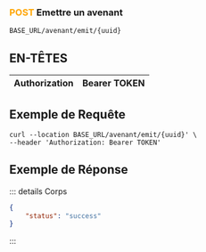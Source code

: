 

### <span style="color:orange">POST</span> Emettre un avenant

````
BASE_URL/avenant/emit/{uuid}
````

## EN-TÊTES

| Authorization | Bearer TOKEN |
| ------------- | ----------- |


## Exemple de Requête

```curl
curl --location BASE_URL/avenant/emit/{uuid}' \
--header 'Authorization: Bearer TOKEN'
```

## Exemple de Réponse

::: details Corps  

```json
{
    "status": "success"
}
```

:::